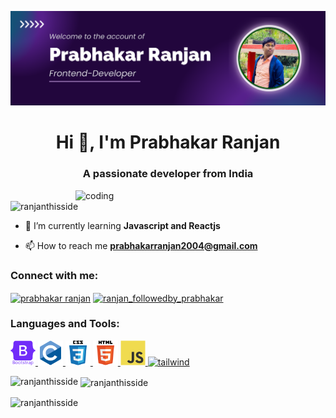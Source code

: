 ![logo](https://github.com/ranjanthisside/ranjanthisside/blob/main/github%20banner.png.png)
<h1 align="center">Hi 👋, I'm Prabhakar Ranjan</h1>
<h3 align="center">A passionate developer from India</h3>
<img align="right" alt="coding" width="400" src="https://cdn.dribbble.com/users/603800/screenshots/4569474/dribbble-code.gif"
<p align="left"> <img src="https://komarev.com/ghpvc/?username=ranjanthisside&label=Profile%20views&color=0e75b6&style=flat" alt="ranjanthisside" /> </p>

- 🌱 I’m currently learning **Javascript and Reactjs**

- 📫 How to reach me **prabhakarranjan2004@gmail.com**

<h3 align="left">Connect with me:</h3>
<p align="left">
<a href="https://linkedin.com/in/prabhakar-ranjan" target="blank"><img align="center" src="https://raw.githubusercontent.com/rahuldkjain/github-profile-readme-generator/master/src/images/icons/Social/linked-in-alt.svg" alt="prabhakar ranjan" height="30" width="40" /></a>
<a href="https://instagram.com/ranjan_followedby_prabhakar" target="blank"><img align="center" src="https://raw.githubusercontent.com/rahuldkjain/github-profile-readme-generator/master/src/images/icons/Social/instagram.svg" alt="ranjan_followedby_prabhakar" height="30" width="40" /></a>
</p>

<h3 align="left">Languages and Tools:</h3>
<p align="left"> <a href="https://getbootstrap.com" target="_blank" rel="noreferrer"> <img src="https://raw.githubusercontent.com/devicons/devicon/master/icons/bootstrap/bootstrap-plain-wordmark.svg" alt="bootstrap" width="40" height="40"/> </a> <a href="https://www.cprogramming.com/" target="_blank" rel="noreferrer"> <img src="https://raw.githubusercontent.com/devicons/devicon/master/icons/c/c-original.svg" alt="c" width="40" height="40"/> </a> <a href="https://www.w3schools.com/css/" target="_blank" rel="noreferrer"> <img src="https://raw.githubusercontent.com/devicons/devicon/master/icons/css3/css3-original-wordmark.svg" alt="css3" width="40" height="40"/> </a> <a href="https://www.w3.org/html/" target="_blank" rel="noreferrer"> <img src="https://raw.githubusercontent.com/devicons/devicon/master/icons/html5/html5-original-wordmark.svg" alt="html5" width="40" height="40"/> </a> <a href="https://developer.mozilla.org/en-US/docs/Web/JavaScript" target="_blank" rel="noreferrer"> <img src="https://raw.githubusercontent.com/devicons/devicon/master/icons/javascript/javascript-original.svg" alt="javascript" width="40" height="40"/> </a> <a href="https://tailwindcss.com/" target="_blank" rel="noreferrer"> <img src="https://www.vectorlogo.zone/logos/tailwindcss/tailwindcss-icon.svg" alt="tailwind" width="40" height="40"/> </a> </p>

<p><img align="left" src="https://github-readme-stats.vercel.app/api/top-langs?username=ranjanthisside&show_icons=true&locale=en&layout=compact" alt="ranjanthisside" /></p>

<p>&nbsp;<img align="center" src="https://github-readme-stats.vercel.app/api?username=ranjanthisside&show_icons=true&locale=en" alt="ranjanthisside" /></p>

<p><img align="center" src="https://github-readme-streak-stats.herokuapp.com/?user=ranjanthisside&" alt="ranjanthisside" /></p>

